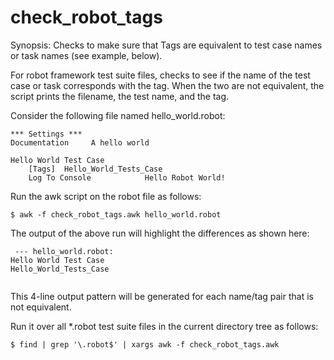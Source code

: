 # check_robot_tags
Synopsis: Checks to make sure that Tags are equivalent to test case names or task names (see example, below).

For robot framework test suite files,
checks to see if the name of the test case or task corresponds with the tag.
When the two are not equivalent, the script prints the filename,
the test name, and the tag.

Consider the following file named hello_world.robot:
```
*** Settings ***
Documentation     A hello world

Hello World Test Case
    [Tags]  Hello_World_Tests_Case
    Log To Console            Hello Robot World!
```

Run the awk script on the robot file as follows:
```
$ awk -f check_robot_tags.awk hello_world.robot
```
The output of the above run will highlight the differences as shown here:
```
 --- hello_world.robot:
Hello World Test Case
Hello_World_Tests_Case
 
```
This 4-line output pattern will be generated for each name/tag pair that is not equivalent.



Run it over all \*.robot test suite files in the current directory tree as follows:
```
$ find | grep '\.robot$' | xargs awk -f check_robot_tags.awk
